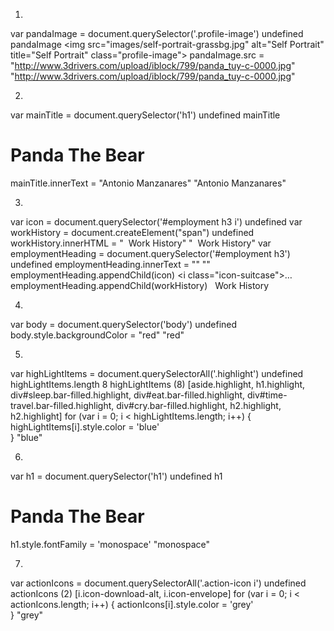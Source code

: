 1.

var pandaImage = document.querySelector('.profile-image')
undefined
pandaImage
<img src=​"images/​self-portrait-grassbg.jpg" alt=​"Self Portrait" title=​"Self Portrait" class=​"profile-image">​
pandaImage.src = "http://www.3drivers.com/upload/iblock/799/panda_tuy-c-0000.jpg"
"http://www.3drivers.com/upload/iblock/799/panda_tuy-c-0000.jpg"

2.

var mainTitle = document.querySelector('h1')
undefined
mainTitle
<h1 class=​"highlight">​Panda The Bear​</h1>​
mainTitle.innerText = "Antonio Manzanares"
"Antonio Manzanares"

3.

var icon = document.querySelector('#employment h3 i')
undefined
var workHistory = document.createElement("span")
undefined
workHistory.innerHTML = "&nbsp; Work History"
"&nbsp; Work History"
var employmentHeading = document.querySelector('#employment h3')
undefined
employmentHeading.innerText = ""
""
employmentHeading.appendChild(icon)
<i class=​"icon-suitcase">​…​</i>​
employmentHeading.appendChild(workHistory)
<span>​&nbsp; Work History​</span>​


4.

var body = document.querySelector('body')
undefined
body.style.backgroundColor = "red"
"red"

5.

var highLightItems = document.querySelectorAll('.highlight')
undefined
highLightItems.length
8
highLightItems
(8) [aside.highlight, h1.highlight, div#sleep.bar-filled.highlight, div#eat.bar-filled.highlight, div#time-travel.bar-filled.highlight, div#cry.bar-filled.highlight, h2.highlight, h2.highlight]
for (var i = 0; i < highLightItems.length; i++) {
  highLightItems[i].style.color = 'blue'    
}
"blue"

6.

var h1 = document.querySelector('h1')
undefined
h1
<h1 class=​"highlight" style=​"color:​ blue;​">​Panda The Bear​</h1>​
h1.style.fontFamily = 'monospace'
"monospace"

7.

var actionIcons = document.querySelectorAll('.action-icon i')
undefined
actionIcons
(2) [i.icon-download-alt, i.icon-envelope]
for (var i = 0; i < actionIcons.length; i++) {
  actionIcons[i].style.color = 'grey'    
}
"grey"
